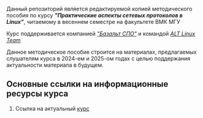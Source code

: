 Данный репозиторий является редактируемой копией методического пособия по курсу ***"Практические аспекты сетевых протоколов в Linux"***, читаемому в весеннем семестре на факультете ВМК МГУ

Курс поддерживается компанией [*"Базальт СПО"*](https://www.basealt.ru) и командой [*ALT Linux Team*](https://www.altlinux.org/ALT_Linux_Team)

Данное методическое пособие строится на материалах, предлагаемых слушателям курса в 2024-ем и 2025-ом годах с целью поддержания актуальности материала в будущем.


Основные ссылки на информационные ресурсы курса
---
1. Ссылка на актуальный [курс](http://uneex.org/LecturesCMC/LinuxNetwork2025)

